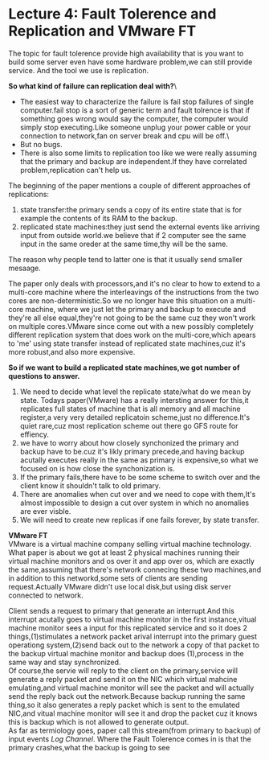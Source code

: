 # Lecture 4: Fault Tolerence and Replication and VMware FT
The topic for fault tolerence provide high availability that is you want to build some server even have some hardware problem,we can still provide service.
And the tool we use is replication.

**So what kind of failure can replication deal with?**\
* The easiest way to characterize the failure is fail stop failures of single computer.fail stop is a sort of generic term and fault tolrence is that if something goes wrong would say the computer,
the computer would simply stop executing.Like someone unplug your power cable or your connection to network,fan on server break and cpu will be off.\
* But no bugs.
* There is also some limits to replication too like we were really assuming that the primary and backup are independent.If they have correlated problem,replication can't help us.

The beginning of the paper mentions a couple of different approaches of replications:
1. state transfer:the primary sends a copy of its entire state that is for example the contents of its RAM to the backup.
2. replicated state machines:they just send the external events like arriving input from outside world.we believe that if 2 computer see the same input in the same oreder at the same time,thy will be the same.

The reason why people tend to latter one is that it usually send smaller mesaage.

The paper only deals with processors,and it's no clear to how to extend to a multi-core machine where the interleavings of the instructions from the two cores are non-deterministic.So we no longer have this situation on a multi-core machine, where we just let the primary and backup to execute and they're all else equal,they're not going to be the same cuz they won't work on multiple cores.VMware since come out with a new possibly completely different replication system that does work on the multi-core,which apears to 'me' using state transfer instead of replicated state machines,cuz it's more robust,and also more expensive.

**So if we want to build a replicated state machines,we got number of questions to answer.**
1. We need to decide what level the replicate state/what do we mean by state. Todays paper(VMware) has a really intersting answer for this,it replicates full states of machine that is all memory and all machine register,a very very detailed replicatoin scheme,just no difference.It's quiet rare,cuz most replication scheme out there go GFS route for effiency.
2. we have to worry about how closely synchonized the primary and backup have to be.cuz it's likly primary precede,and having backup acutally executes really in the same as primary is expensive,so what we focused on is how close the synchonization is.
3. If the primary fails,there have to be some scheme to switch over and the client know it shouldn't talk to old primary.
4. There are anomalies when cut over and we need to cope with them,It's almost impossible to design a cut over system in which no anomalies are ever visble.
5. We will need to create new replicas if one fails forever, by state transfer.

**VMware FT**\
VMware is a virtual machine company selling virtual machine technology.
What paper is about we got at least 2 physical machines running their virtual machine monitors and os over it and app over os, which are exactly the same,assuming that there's network connecing these two machines,and in addition to this networkd,some sets of clients are sending request.Actually VMware didn't use local disk,but using disk server connected to network.

Client sends a request to primary that generate an interrupt.And this interrupt acutally goes to virtual machine monitor in the first instance,vitual machine monitor sees a input for this replicated service and so it does 2 things,(1)stimulates a network packet arival interrupt into the primary guest operationg system,(2)send back out to the network a copy of that packet to the backup virtual machine monitor and backup does (1),process in the same way and stay synchronized.\
Of course,the servie will reply to the client on the primary,service will generate a reply packet and send it on the NIC which virtual mahcine emulating,and virtual machine monitor will see the packet and will actually send the reply back out the network.Because backup running the same thing,so it also generates a reply packet which is sent to the emulated NIC,and vitual machine monitor will see it and drop the packet cuz it knows this is backup which is not allowed to generate output.\
As far as termiology goes, paper call this stream(from primary to backup) of input events *Log Channel*.
Where the Fault Tolerence comes in is that the primary crashes,what the backup is going to see 
















